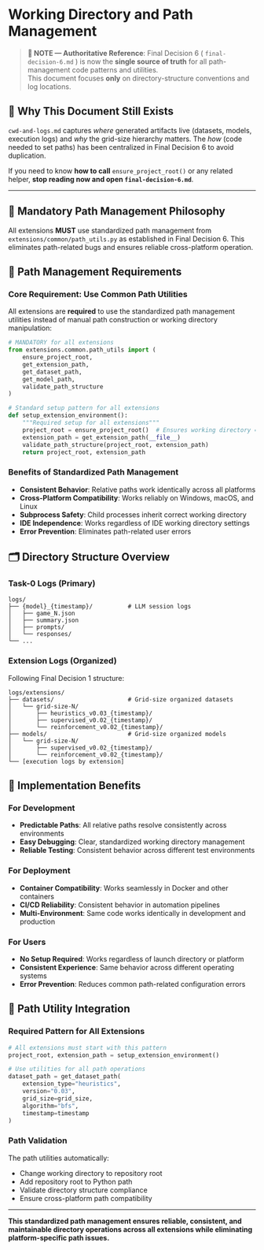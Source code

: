 # Working Directory and Path Management

> **📢 NOTE — Authoritative Reference**: Final Decision 6 ( `final-decision-6.md` ) is now the **single source of truth** for all path-management code patterns and utilities.  
> This document focuses **only** on directory-structure conventions and log locations.

## 🎯 **Why This Document Still Exists**
`cwd-and-logs.md` captures *where* generated artifacts live (datasets, models, execution logs) and *why* the grid-size hierarchy matters.  The *how* (code needed to set paths) has been centralized in Final Decision 6 to avoid duplication.

If you need to know **how to call** `ensure_project_root()` or any related helper, **stop reading now and open `final-decision-6.md`**.

---

## 🎯 **Mandatory Path Management Philosophy**

All extensions **MUST** use standardized path management from `extensions/common/path_utils.py` as established in Final Decision 6. This eliminates path-related bugs and ensures reliable cross-platform operation.

## 📁 **Path Management Requirements**

### **Core Requirement: Use Common Path Utilities**

All extensions are **required** to use the standardized path management utilities instead of manual path construction or working directory manipulation:

```python
# MANDATORY for all extensions
from extensions.common.path_utils import (
    ensure_project_root,
    get_extension_path,
    get_dataset_path,
    get_model_path,
    validate_path_structure
)

# Standard setup pattern for all extensions
def setup_extension_environment():
    """Required setup for all extensions"""
    project_root = ensure_project_root()  # Ensures working directory = repo root
    extension_path = get_extension_path(__file__)
    validate_path_structure(project_root, extension_path)
    return project_root, extension_path
```

### **Benefits of Standardized Path Management**
- **Consistent Behavior**: Relative paths work identically across all platforms
- **Cross-Platform Compatibility**: Works reliably on Windows, macOS, and Linux  
- **Subprocess Safety**: Child processes inherit correct working directory
- **IDE Independence**: Works regardless of IDE working directory settings
- **Error Prevention**: Eliminates path-related user errors

## 🗂️ **Directory Structure Overview**

### **Task-0 Logs (Primary)**
```
logs/
├── {model}_{timestamp}/          # LLM session logs
│   ├── game_N.json
│   ├── summary.json
│   ├── prompts/
│   └── responses/
└── ...
```

### **Extension Logs (Organized)**
Following Final Decision 1 structure:
```
logs/extensions/
├── datasets/                     # Grid-size organized datasets
│   └── grid-size-N/
│       ├── heuristics_v0.03_{timestamp}/
│       ├── supervised_v0.02_{timestamp}/
│       └── reinforcement_v0.02_{timestamp}/
├── models/                       # Grid-size organized models
│   └── grid-size-N/
│       ├── supervised_v0.02_{timestamp}/
│       └── reinforcement_v0.02_{timestamp}/
└── [execution logs by extension]
```

## 🚀 **Implementation Benefits**

### **For Development**
- **Predictable Paths**: All relative paths resolve consistently across environments
- **Easy Debugging**: Clear, standardized working directory management
- **Reliable Testing**: Consistent behavior across different test environments

### **For Deployment**
- **Container Compatibility**: Works seamlessly in Docker and other containers
- **CI/CD Reliability**: Consistent behavior in automation pipelines
- **Multi-Environment**: Same code works identically in development and production

### **For Users**
- **No Setup Required**: Works regardless of launch directory or platform
- **Consistent Experience**: Same behavior across different operating systems
- **Error Prevention**: Reduces common path-related configuration errors

## 🔧 **Path Utility Integration**

### **Required Pattern for All Extensions**
```python
# All extensions must start with this pattern
project_root, extension_path = setup_extension_environment()

# Use utilities for all path operations
dataset_path = get_dataset_path(
    extension_type="heuristics",
    version="0.03", 
    grid_size=grid_size,
    algorithm="bfs",
    timestamp=timestamp
)
```

### **Path Validation**
The path utilities automatically:
- Change working directory to repository root
- Add repository root to Python path
- Validate directory structure compliance
- Ensure cross-platform path compatibility

---

**This standardized path management ensures reliable, consistent, and maintainable directory operations across all extensions while eliminating platform-specific path issues.** 